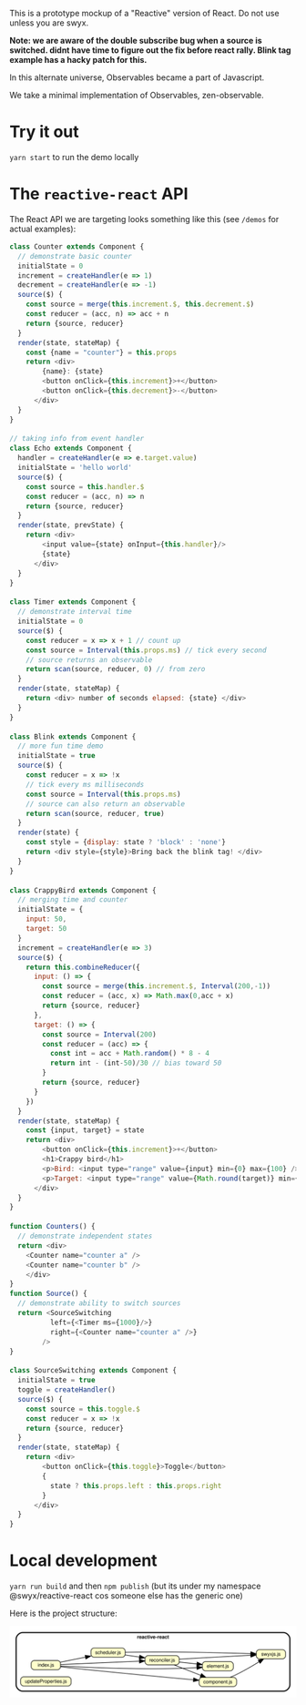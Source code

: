 This is a prototype mockup of a "Reactive" version of React. Do not use unless you are swyx.

**Note: we are aware of the double subscribe bug when a source is switched. didnt have time to figure out the fix before react rally. Blink tag example has a hacky patch for this.**

In this alternate universe, Observables became a part of Javascript.

We take a minimal implementation of Observables, zen-observable.


# Try it out

`yarn start` to run the demo locally

# The `reactive-react` API

The React API we are targeting looks something like this (see `/demos` for actual examples):

```js
class Counter extends Component {
  // demonstrate basic counter
  initialState = 0
  increment = createHandler(e => 1)
  decrement = createHandler(e => -1)
  source($) {
    const source = merge(this.increment.$, this.decrement.$)
    const reducer = (acc, n) => acc + n
    return {source, reducer}
  }
  render(state, stateMap) {
    const {name = "counter"} = this.props
    return <div>
        {name}: {state}
        <button onClick={this.increment}>+</button>
        <button onClick={this.decrement}>-</button>
      </div>
  }
}

// taking info from event handler
class Echo extends Component {
  handler = createHandler(e => e.target.value)
  initialState = 'hello world'
  source($) {
    const source = this.handler.$
    const reducer = (acc, n) => n
    return {source, reducer}
  }
  render(state, prevState) {
    return <div>
        <input value={state} onInput={this.handler}/>
        {state}
      </div>
  }
}

class Timer extends Component {
  // demonstrate interval time
  initialState = 0
  source($) {
    const reducer = x => x + 1 // count up
    const source = Interval(this.props.ms) // tick every second
    // source returns an observable
    return scan(source, reducer, 0) // from zero
  }
  render(state, stateMap) {
    return <div> number of seconds elapsed: {state} </div>
  }
}

class Blink extends Component {
  // more fun time demo
  initialState = true
  source($) {
    const reducer = x => !x
    // tick every ms milliseconds
    const source = Interval(this.props.ms) 
    // source can also return an observable
    return scan(source, reducer, true)
  }
  render(state) {
    const style = {display: state ? 'block' : 'none'}
    return <div style={style}>Bring back the blink tag! </div>
  }
}

class CrappyBird extends Component {
  // merging time and counter
  initialState = {
    input: 50,
    target: 50
  }
  increment = createHandler(e => 3)
  source($) {
    return this.combineReducer({
      input: () => {
        const source = merge(this.increment.$, Interval(200,-1))
        const reducer = (acc, x) => Math.max(0,acc + x)
        return {source, reducer}
      },
      target: () => {
        const source = Interval(200)
        const reducer = (acc) => {
          const int = acc + Math.random() * 8 - 4
          return int - (int-50)/30 // bias toward 50
        }
        return {source, reducer}
      }
    })
  }
  render(state, stateMap) {
    const {input, target} = state
    return <div>
        <button onClick={this.increment}>+</button>
        <h1>Crappy bird</h1>
        <p>Bird: <input type="range" value={input} min={0} max={100} /></p>
        <p>Target: <input type="range" value={Math.round(target)} min={0} max={100} /></p>
      </div>
  }
}

function Counters() {
  // demonstrate independent states
  return <div>
    <Counter name="counter a" />
    <Counter name="counter b" />
    </div>
}
function Source() {
  // demonstrate ability to switch sources
  return <SourceSwitching 
          left={<Timer ms={1000}/>} 
          right={<Counter name="counter a" />}
        />
}

class SourceSwitching extends Component {
  initialState = true
  toggle = createHandler()
  source($) {
    const source = this.toggle.$
    const reducer = x => !x
    return {source, reducer}
  }
  render(state, stateMap) {
    return <div>
        <button onClick={this.toggle}>Toggle</button>
        {
          state ? this.props.left : this.props.right
        }
      </div>
  }
}

```

# Local development

`yarn run build` and then `npm publish` (but its under my namespace @swyx/reactive-react cos someone else has the generic one)

Here is the project structure:

![dependencygraph.svg](dependencygraph.svg)